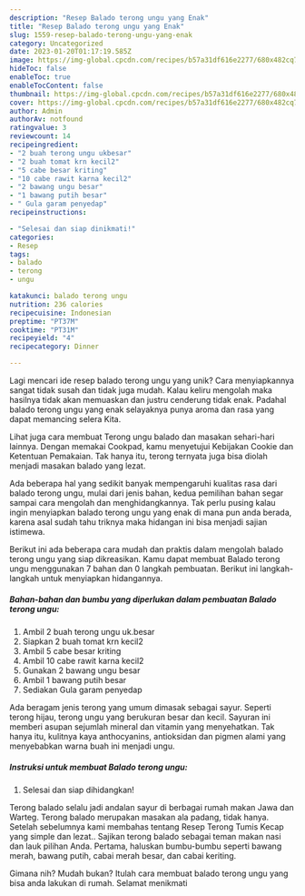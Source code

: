 ```yaml
---
description: "Resep Balado terong ungu yang Enak"
title: "Resep Balado terong ungu yang Enak"
slug: 1559-resep-balado-terong-ungu-yang-enak
category: Uncategorized
date: 2023-01-20T01:17:19.585Z
image: https://img-global.cpcdn.com/recipes/b57a31df616e2277/680x482cq70/balado-terong-ungu-foto-resep-utama.jpg
hideToc: false
enableToc: true
enableTocContent: false
thumbnail: https://img-global.cpcdn.com/recipes/b57a31df616e2277/680x482cq70/balado-terong-ungu-foto-resep-utama.jpg
cover: https://img-global.cpcdn.com/recipes/b57a31df616e2277/680x482cq70/balado-terong-ungu-foto-resep-utama.jpg
author: Admin
authorAv: notfound
ratingvalue: 3
reviewcount: 14
recipeingredient:
- "2 buah terong ungu ukbesar"
- "2 buah tomat krn kecil2"
- "5 cabe besar kriting"
- "10 cabe rawit karna kecil2"
- "2 bawang ungu besar"
- "1 bawang putih besar"
- " Gula garam penyedap"
recipeinstructions:

- "Selesai dan siap dinikmati!"
categories:
- Resep
tags:
- balado
- terong
- ungu

katakunci: balado terong ungu 
nutrition: 236 calories
recipecuisine: Indonesian
preptime: "PT37M"
cooktime: "PT31M"
recipeyield: "4"
recipecategory: Dinner

---
```





Lagi mencari ide resep balado terong ungu yang unik? Cara menyiapkannya sangat tidak susah dan tidak juga mudah. Kalau keliru mengolah maka hasilnya tidak akan memuaskan dan justru cenderung tidak enak. Padahal balado terong ungu yang enak selayaknya punya aroma dan rasa yang dapat memancing selera Kita.





Lihat juga cara membuat Terong ungu balado dan masakan sehari-hari lainnya. Dengan memakai Cookpad, kamu menyetujui Kebijakan Cookie dan Ketentuan Pemakaian. Tak hanya itu, terong ternyata juga bisa diolah menjadi masakan balado yang lezat.

Ada beberapa hal yang sedikit banyak mempengaruhi kualitas rasa dari balado terong ungu, mulai dari jenis bahan, kedua pemilihan bahan segar sampai cara mengolah dan menghidangkannya. Tak perlu pusing kalau ingin menyiapkan balado terong ungu yang enak di mana pun anda berada, karena asal sudah tahu triknya maka hidangan ini bisa menjadi sajian istimewa.






Berikut ini ada beberapa cara mudah dan praktis dalam mengolah balado terong ungu yang siap dikreasikan. Kamu dapat membuat Balado terong ungu menggunakan 7 bahan dan 0 langkah pembuatan. Berikut ini langkah-langkah untuk menyiapkan hidangannya.

<!--inarticleads1-->

##### Bahan-bahan dan bumbu yang diperlukan dalam pembuatan Balado terong ungu:

1. Ambil 2 buah terong ungu uk.besar
1. Siapkan 2 buah tomat krn kecil2
1. Ambil 5 cabe besar kriting
1. Ambil 10 cabe rawit karna kecil2
1. Gunakan 2 bawang ungu besar
1. Ambil 1 bawang putih besar
1. Sediakan  Gula garam penyedap


Ada beragam jenis terong yang umum dimasak sebagai sayur. Seperti terong hijau, terong ungu yang berukuran besar dan kecil. Sayuran ini memberi asupan sejumlah mineral dan vitamin yang menyehatkan. Tak hanya itu, kulitnya kaya anthocyanins, antioksidan dan pigmen alami yang menyebabkan warna buah ini menjadi ungu. 

<!--inarticleads2-->

##### Instruksi untuk membuat Balado terong ungu:


1. Selesai dan siap dihidangkan!

Terong balado selalu jadi andalan sayur di berbagai rumah makan Jawa dan Warteg. Terong balado merupakan masakan ala padang, tidak hanya. Setelah sebelumnya kami membahas tentang Resep Terong Tumis Kecap yang simple dan lezat.. Sajikan terong balado sebagai teman makan nasi dan lauk pilihan Anda. Pertama, haluskan bumbu-bumbu seperti bawang merah, bawang putih, cabai merah besar, dan cabai keriting. 

Gimana nih? Mudah bukan? Itulah cara membuat balado terong ungu yang bisa anda lakukan di rumah. Selamat menikmati
